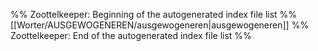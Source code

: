 %% Zoottelkeeper: Beginning of the autogenerated index file list  %%
 [[Worter/AUSGEWOGENEREN/ausgewogeneren|ausgewogeneren]]
%% Zoottelkeeper: End of the autogenerated index file list  %%
